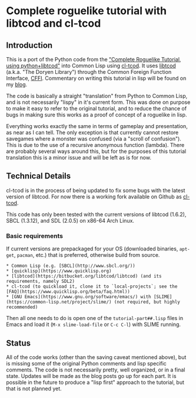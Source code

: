 # Complete roguelike tutorial with libtcod and cl-tcod

## Introduction

This is a port of the Python code from the ["Complete Roguelike Tutorial, using python+libtcod"](http://www.roguebasin.com/index.php?title=Complete_Roguelike_Tutorial,_using_python%2Blibtcod) into Common Lisp using [cl-tcod](https://bitbucket.org/eeeickythump/cl-tcod). It uses [libtcod](https://bitbucket.org/libtcod/libtcod) (a.k.a. "The Doryen Library") through the Common Foreign Function Interface, [CFFI](https://common-lisp.net/project/cffi/). Commentary on writing this tutorial in lisp will be found on my [blog](https://9bladed.com).

The code is basically a straight "translation" from Python to Common Lisp, and is not necessarily "lispy" in it's current form. This was done on purpose to make it easy to refer to the original tutorial, and to reduce the chance of bugs in making sure this works as a proof of concept of a roguelike in lisp.

Everything works exactly the same in terms of gameplay and presentation, as near as I can tell. The only exception is that currently cannot restore savegames where a monster was confused (via a "scroll of confusion"). This is due to the use of a recursive anonymous function (lambda). There are probably several ways around this, but for the purposes of this tutorial translation this is a minor issue and will be left as is for now.

## Technical Details

cl-tcod is in the process of being updated to fix some bugs with the latest version of libtcod. For now there is a working fork available on Github as [cl-tcod](https://github.com/podiki/cl-tcod).

This code has only been tested with the current versions of libtcod (1.6.2), SBCL (1.3.12), and SDL (2.0.5) on x86-64 Arch Linux.

### Basic requirements
If current versions are prepackaged for your OS (downloaded binaries, `apt-get`, `pacman`, etc.) that is preferred, otherwise build from source.

    * Common Lisp (e.g. [SBCL](http://www.sbcl.org/))
    * [quicklisp](https://www.quicklisp.org)
    * [libtcod](https://bitbucket.org/libtcod/libtcod) (and its requirements, namely SDL2)
    * cl-tcod (to quickload it, clone it to `local-projects`; see the [FAQ](https://www.quicklisp.org/beta/faq.html))
    * [GNU Emacs](https://www.gnu.org/software/emacs/) with [SLIME](https://common-lisp.net/project/slime/) (not required, but highly recommended)
    
Then all one needs to do is open one of the `tutorial-part##.lisp` files in Emacs and load it (`M-x slime-load-file` or `C-c C-l`) with SLIME running.

## Status

All of the code works (other than the saving caveat mentioned above), but is missing some of the original Python comments and lisp specific comments. The code is not necessarily pretty, well organized, or in a final state. Updates will be made as the blog posts go up for each part. It is possible in the future to produce a "lisp first" approach to the tutorial, but that is not planned yet.
